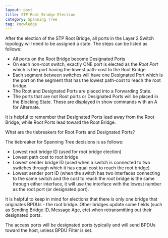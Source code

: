 ```yaml
---
layout: post
title: STP Root Bridge Election
category: Spanning Tree
tag: knowledge
---
```

After the election of the STP Root Bridge, all ports in the Layer 2 Switch topology will need to be assigned a state. The steps can be listed as follows:
- All ports on the Root Bridge become Designated Ports
- On each non-root switch, exactly ONE port is elected as the *Root Port* which is the port having the lowest path-cost to the Root Bridge.
- Each segment between switches will have one Designated Port which is the port on the segment that has the lowest path-cost to reach the root bridge.
- The Root and Designated Ports are placed into a Forwarding State.
- The ports that are not Root ports or Designated Ports will be placed in the Blocking State. These are displayed in show commands with an A for Alternate.

It is helpful to remember that Designated Ports lead away from the Root Bridge, while Root Ports lead toward the Root Bridge.

What are the tiebreakers for Root Ports and Designated Ports?

The tiebreaker for Spanning Tree decisions is as follows:
- Lowest root bridge ID (used for root bridge election)
- Lowest path cost to root bridge
- Lowest sender bridge ID (used when a switch is connected to two switches through which it has equal cost to reach the root bridge)
- Lowest sender port ID (when the switch has two interfaces connecting to the same switch and the cost to reach the root bridge is the same through either interface, it will use the interface with the lowest number as the root port (or designated port).

It is helpful to keep in mind for elections that there is only one bridge that originates BPDUs - the root bridge. Other bridges update some fields (such as Sending Bridge ID, Message Age, etc) when retransmitting out their designated ports.

The access ports will be designated ports typically and will send BPDUs toward the host, unless BPDU Filter is set.
